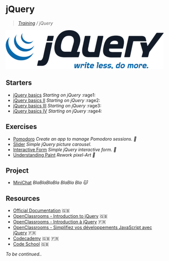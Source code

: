 # jQuery
>_[Training](https://github.com/simplonco/training) / jQuery_

![jQuery](jquery.png)

## Starters

* [jQuery basics](https://github.com/simplonco/jquery-exercises-base) _Starting on jQuery_  :rage1:
* [jQuery basics II](https://github.com/simplonco/jquery-exercises-base2) _Starting on jQuery_  :rage2:
* [jQuery basics III](https://github.com/simplonco/jquery-exercises-base3) _Starting on jQuery_  :rage3:
* [jQuery basics IV](https://github.com/simplonco/jquery-exercises-base4) _Starting on jQuery_  :rage4:

## Exercises

* [Pomodoro](https://github.com/simplonco/jquery-pomodoro)
  _Create an app to manage Pomodoro sessions. :tomato:_
* [Slider](https://github.com/simplonco/jquery-slider) _Simple jQuery picture carousel._
* [Interactive Form](https://github.com/simplonco/jquery-form) _Simple jQuery interactive form. :pencil:_
* [Understanding Paint](https://github.com/simplonco/jquery-paint)
  _Rework pixel-Art :art:_

## Project

* [MiniChat](https://github.com/simplonco/project-chat) _BlaBlaBlaBla BlaBla Bla :cat:_

## Resources

* [Official Documentation](http://api.jquery.com/) :gb:
* [OpenClassrooms - Introduction to jQuery](https://openclassrooms.com/courses/intro-to-jquery) :gb:
* [OpenClassrooms - Introduction à jQuery](https://openclassrooms.com/courses/introduction-a-jquery-4) :fr:
* [OpenClassrooms - Simplifiez vos développements JavaScript avec jQuery](https://openclassrooms.com/courses/simplifiez-vos-developpements-javascript-avec-jquery) :fr:
* [Codecademy](https://www.codecademy.com/learn/jquery) :gb: :fr:
* [Code School](https://www.codeschool.com/courses/try-jquery) :gb:

_To be continued.._
